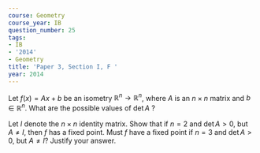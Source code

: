 ```yaml
---
course: Geometry
course_year: IB
question_number: 25
tags:
- IB
- '2014'
- Geometry
title: 'Paper 3, Section I, F '
year: 2014
---
```




Let $f(x)=A x+b$ be an isometry $\mathbb{R}^{n} \rightarrow \mathbb{R}^{n}$, where $A$ is an $n \times n$ matrix and $b \in \mathbb{R}^{n}$. What are the possible values of $\operatorname{det} A$ ?

Let $I$ denote the $n \times n$ identity matrix. Show that if $n=2$ and $\operatorname{det} A>0$, but $A \neq I$, then $f$ has a fixed point. Must $f$ have a fixed point if $n=3$ and $\operatorname{det} A>0$, but $A \neq I ?$ Justify your answer.